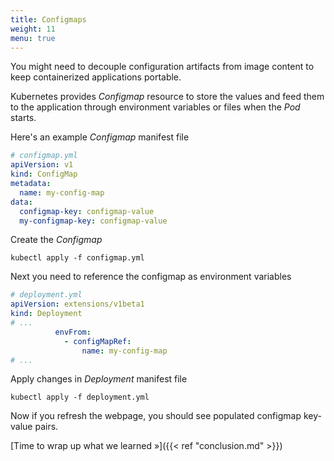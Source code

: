 ```yaml
---
title: Configmaps
weight: 11
menu: true
---
```


You might need to decouple configuration artifacts from image content to keep containerized applications portable.

Kubernetes provides _Configmap_ resource to store the values and feed them to the application through environment variables or files when the _Pod_ starts.


Here's an example _Configmap_ manifest file


```yaml
# configmap.yml
apiVersion: v1
kind: ConfigMap
metadata:
  name: my-config-map
data:
  configmap-key: configmap-value
  my-configmap-key: configmap-value
```
Create the _Configmap_
```shell
kubectl apply -f configmap.yml
```

Next you need to reference the configmap as environment variables

```yaml
# deployment.yml
apiVersion: extensions/v1beta1
kind: Deployment
# ...
          envFrom:
            - configMapRef:
                name: my-config-map
# ...
```

Apply changes in _Deployment_ manifest file
```shell
kubectl apply -f deployment.yml
```

Now if you refresh the webpage, you should see populated configmap key-value pairs.


[Time to wrap up what we learned »]({{< ref "conclusion.md" >}})
